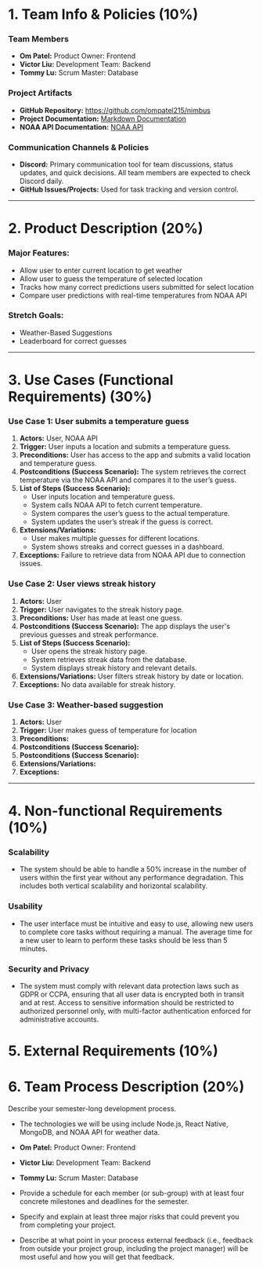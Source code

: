 # 1. Team Info & Policies (10%)
### Team Members
- **Om Patel:** Product Owner: Frontend
- **Victor Liu:** Development Team: Backend
- **Tommy Lu:** Scrum Master: Database

### Project Artifacts
- **GitHub Repository:** https://github.com/ompatel215/nimbus
- **Project Documentation:** [Markdown Documentation](#git@github.com:ompatel215/nimbus.git)
- **NOAA API Documentation:** [NOAA API](https://www.ncdc.noaa.gov/cdo-web/webservices/v2)

### Communication Channels & Policies
- **Discord:** Primary communication tool for team discussions, status updates, and quick decisions. All team members are expected to check Discord daily.
- **GitHub Issues/Projects:** Used for task tracking and version control.
  
---

# 2. Product Description (20%)
### Major Features:
- Allow user to enter current location to get weather
- Allow user to guess the temperature of selected location
- Tracks how many correct predictions users submitted for select location
- Compare user predictions with real-time temperatures from NOAA API 

### Stretch Goals:
- Weather-Based Suggestions
- Leaderboard for correct guesses

---

# 3. Use Cases (Functional Requirements) (30%)

### Use Case 1: User submits a temperature guess
1) **Actors:** User, NOAA API
2) **Trigger:** User inputs a location and submits a temperature guess.
3) **Preconditions:** User has access to the app and submits a valid location and temperature guess.
4) **Postconditions (Success Scenario):** The system retrieves the correct temperature via the NOAA API and compares it to the user’s guess.
5) **List of Steps (Success Scenario):**
   - User inputs location and temperature guess.
   - System calls NOAA API to fetch current temperature.
   - System compares the user’s guess to the actual temperature.
   - System updates the user’s streak if the guess is correct.
6) **Extensions/Variations:**
   - User makes multiple guesses for different locations.
   - System shows streaks and correct guesses in a dashboard.
7) **Exceptions:** Failure to retrieve data from NOAA API due to connection issues.

### Use Case 2: User views streak history
1) **Actors:** User
2) **Trigger:** User navigates to the streak history page.
3) **Preconditions:** User has made at least one guess.
4) **Postconditions (Success Scenario):** The app displays the user's previous guesses and streak performance.
5) **List of Steps (Success Scenario):**
   - User opens the streak history page.
   - System retrieves streak data from the database.
   - System displays streak history and relevant details.
6) **Extensions/Variations:** User filters streak history by date or location.
7) **Exceptions:** No data available for streak history.

### Use Case 3: Weather-based suggestion
1) **Actors:** User
2) **Trigger:** User makes guess of temperature for location
3) **Preconditions:** 
4) **Postconditions (Success Scenario):** 
5) **Postconditions (Success Scenario):**
6) **Extensions/Variations:**
7) **Exceptions:**

---

# 4. Non-functional Requirements (10%)

### Scalability
- The system should be able to handle a 50% increase in the number of users within the first year without any performance degradation. This includes both vertical scalability and horizontal scalability.

### Usability
- The user interface must be intuitive and easy to use, allowing new users to complete core tasks without requiring a manual. The average time for a new user to learn to perform these tasks should be less than 5 minutes.

### Security and Privacy
- The system must comply with relevant data protection laws such as GDPR or CCPA, ensuring that all user data is encrypted both in transit and at rest. Access to sensitive information should be restricted to authorized personnel only, with multi-factor authentication enforced for administrative accounts.

# 5. External Requirements (10%)


# 6. Team Process Description (20%)

Describe your semester-long development process.

- The technologies we will be using include Node.js, React Native, MongoDB, and NOAA API for weather data.

- **Om Patel:** Product Owner: Frontend
- **Victor Liu:** Development Team: Backend
- **Tommy Lu:** Scrum Master: Database
  
- Provide a schedule for each member (or sub-group) with at least four concrete milestones and deadlines for the semester.
- Specify and explain at least three major risks that could prevent you from completing your project.
- Describe at what point in your process external feedback (i.e., feedback from outside your project group, including the project manager) will be most useful and how you will get that feedback.
